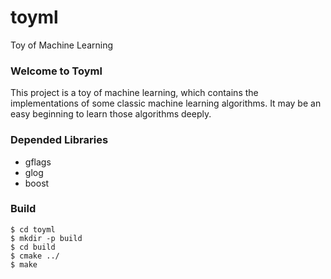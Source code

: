 toyml
=====

Toy of Machine Learning

### Welcome to Toyml

This project is a toy of machine learning, which contains the implementations of some classic machine learning algorithms. It may be an easy beginning to learn those algorithms deeply.

### Depended Libraries
* gflags
* glog
* boost

### Build
```
$ cd toyml
$ mkdir -p build
$ cd build
$ cmake ../
$ make
```
